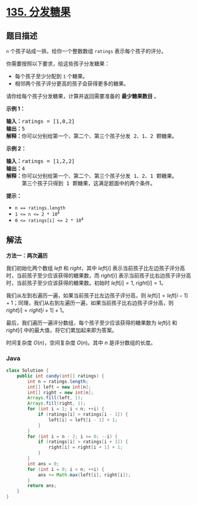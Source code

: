 # [135. 分发糖果](https://leetcode.cn/problems/candy)

## 题目描述

<p><code>n</code> 个孩子站成一排。给你一个整数数组 <code>ratings</code> 表示每个孩子的评分。</p>

<p>你需要按照以下要求，给这些孩子分发糖果：</p>

<ul>
	<li>每个孩子至少分配到 <code>1</code> 个糖果。</li>
	<li>相邻两个孩子评分更高的孩子会获得更多的糖果。</li>
</ul>

<p>请你给每个孩子分发糖果，计算并返回需要准备的 <strong>最少糖果数目</strong> 。</p>

<p><strong>示例&nbsp;1：</strong></p>

<pre>
<strong>输入：</strong>ratings = [1,0,2]
<strong>输出：</strong>5
<strong>解释：</strong>你可以分别给第一个、第二个、第三个孩子分发 2、1、2 颗糖果。
</pre>

<p><strong>示例&nbsp;2：</strong></p>

<pre>
<strong>输入：</strong>ratings = [1,2,2]
<strong>输出：</strong>4
<strong>解释：</strong>你可以分别给第一个、第二个、第三个孩子分发 1、2、1 颗糖果。
     第三个孩子只得到 1 颗糖果，这满足题面中的两个条件。</pre>

<p><strong>提示：</strong></p>

<ul>
	<li><code>n == ratings.length</code></li>
	<li><code>1 &lt;= n &lt;= 2 * 10<sup>4</sup></code></li>
	<li><code>0 &lt;= ratings[i] &lt;= 2 * 10<sup>4</sup></code></li>
</ul>

## 解法

**方法一：两次遍历**

我们初始化两个数组 $left$ 和 $right$，其中 $left[i]$ 表示当前孩子比左边孩子评分高时，当前孩子至少应该获得的糖果数，而 $right[i]$ 表示当前孩子比右边孩子评分高时，当前孩子至少应该获得的糖果数。初始时 $left[i]=1$, $right[i]=1$。

我们从左到右遍历一遍，如果当前孩子比左边孩子评分高，则 $left[i]=left[i-1]+1$；同理，我们从右到左遍历一遍，如果当前孩子比右边孩子评分高，则 $right[i]=right[i+1]+1$。

最后，我们遍历一遍评分数组，每个孩子至少应该获得的糖果数为 $left[i]$ 和 $right[i]$ 中的最大值，将它们累加起来即为答案。

时间复杂度 $O(n)$，空间复杂度 $O(n)$。其中 $n$ 是评分数组的长度。

### **Java**

```java
class Solution {
    public int candy(int[] ratings) {
        int n = ratings.length;
        int[] left = new int[n];
        int[] right = new int[n];
        Arrays.fill(left, 1);
        Arrays.fill(right, 1);
        for (int i = 1; i < n; ++i) {
            if (ratings[i] > ratings[i - 1]) {
                left[i] = left[i - 1] + 1;
            }
        }
        for (int i = n - 2; i >= 0; --i) {
            if (ratings[i] > ratings[i + 1]) {
                right[i] = right[i + 1] + 1;
            }
        }
        int ans = 0;
        for (int i = 0; i < n; ++i) {
            ans += Math.max(left[i], right[i]);
        }
        return ans;
    }
}
```
